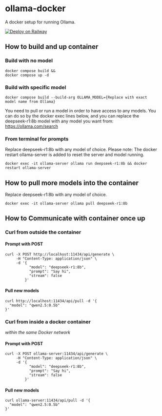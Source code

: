 # ollama-docker
A docker setup for running Ollama.

[![Deploy on Railway](https://railway.com/button.svg)](https://railway.com/template/hMi6ra?referralCode=AqDjJs)

## How to build and up container

### Build with no model
```
docker compose build &&
docker compose up -d
```

### Build with specific model
```
docker compose build --build-arg OLLAMA_MODEL={Replace with exact model name from Ollama}
```

You need to pull or run a model in order to have access to any models. 
You can do so by the docker exec lines below, and you can replace the deepseek-r1:8b model
with any model you want from: https://ollama.com/search



### From terminal for prompts
Replace deepseek-r1:8b with any model of choice.
Please note: The docker restart ollama-server is added to reset the server and model running. 
```
docker exec -it ollama-server ollama run deepseek-r1:8b && docker restart ollama-server 
```

## How to pull more models into the container
Replace deepseek-r1:8b with any model of choice.
```
docker exec -it ollama-server ollama pull deepseek-r1:8b
```


## How to Communicate with container once up

### Curl from outside the container

#### Prompt with POST

```
curl -X POST http://localhost:11434/api/generate \
     -H "Content-Type: application/json" \
     -d '{
           "model": "deepseek-r1:8b",
           "prompt": "Say hi",
           "stream": false
         }'
```

#### Pull new models
```
curl http://localhost:11434/api/pull -d '{
  "model": "qwen2.5:0.5b"
}'
```

### Curl from inside a docker container
*within the same Docker network*

#### Prompt with POST
```
curl -X POST ollama-server:11434/api/generate \
     -H "Content-Type: application/json" \
     -d '{
           "model": "deepseek-r1:8b",
           "prompt": "Say hi",
           "stream": false
         }'
```

#### Pull new models
```
curl ollama-server:11434/api/pull -d '{
  "model": "qwen2.5:0.5b"
}'
```


